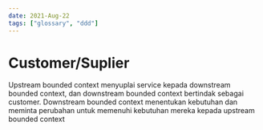 ```yaml
---
date: 2021-Aug-22
tags: ["glossary", "ddd"]
---
```


# Customer/Suplier
Upstream bounded context menyuplai service kepada downstream bounded context, dan downstream bounded context bertindak sebagai customer. Downstream bounded context menentukan kebutuhan dan meminta perubahan untuk memenuhi kebutuhan mereka kepada upstream bounded context

